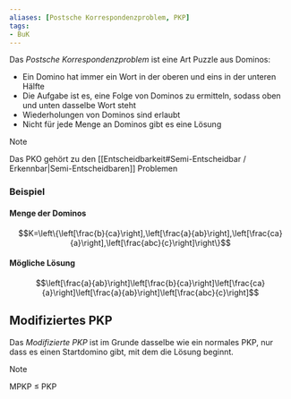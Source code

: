 ```yaml
---
aliases: [Postsche Korrespondenzproblem, PKP]
tags:
- BuK
---
```

Das *Postsche Korrespondenzproblem* ist eine Art Puzzle aus Dominos:
- Ein Domino hat immer ein Wort in der oberen und eins in der unteren Hälfte
- Die Aufgabe ist es, eine Folge von Dominos zu ermitteln, sodass oben und unten dasselbe Wort steht
- Wiederholungen von Dominos sind erlaubt
- Nicht für jede Menge an Dominos gibt es eine Lösung


> [!NOTE] 
> Das PKO gehört zu den [[Entscheidbarkeit#Semi-Entscheidbar / Erkennbar|Semi-Entscheidbaren]] Problemen


### Beispiel
#### Menge der Dominos
$$K=\left\{\left[\frac{b}{ca}\right],\left[\frac{a}{ab}\right],\left[\frac{ca}{a}\right],\left[\frac{abc}{c}\right]\right\}$$
#### Mögliche Lösung
$$\left[\frac{a}{ab}\right]\left[\frac{b}{ca}\right]\left[\frac{ca}{a}\right]\left[\frac{a}{ab}\right]\left[\frac{abc}{c}\right]$$

## Modifiziertes PKP
Das *Modifizierte PKP*  ist im Grunde dasselbe wie ein normales PKP, nur dass es einen Startdomino gibt, mit dem die Lösung beginnt.

> [!NOTE]
> MPKP $\leq$ PKP
